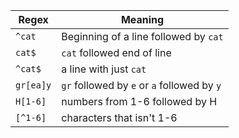 Regex|Meaning
---|----
`^cat`|Beginning of a line followed by `cat`
`cat$`|`cat` followed end of line
`^cat$`|a line with just `cat`
`gr[ea]y`|`gr` followed by `e` or `a` followed by `y`
`H[1-6]`|numbers from 1-6 followed by H
`[^1-6]`|characters that isn't 1-6